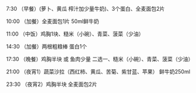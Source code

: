 7:30   （早餐）(萝卜、黄瓜 榨汁加少量牛奶)、3个蛋白、全麦面包2片

10:00  （加餐）全麦面包1片 50ml鲜牛奶

11:00  （中饭）鸡胸1块、糙米（小碗）、青菜、菠菜（少油）

14:30  （加餐）两根粗粮棒  蛋白1个

17:30  （晚餐）鸡胸半块 或 鱼肉少量 二选一、糙米（小碗）、青菜、菠菜（少油）

21:00  （夜宵1）蔬菜沙拉（西红柿、黄瓜、苦菊、紫甘蓝、苹果） 鲜牛奶250ml 

23:30  （夜宵2）鸡胸半块 全麦面包2片